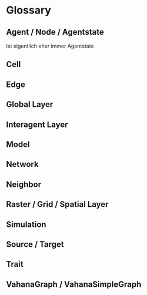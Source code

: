 # Glossary

## Agent / Node / Agentstate
 
Ist eigentlich eher immer Agentstate

## Cell

## Edge

## Global Layer

## Interagent Layer

## Model

## Network

## Neighbor

## Raster / Grid / Spatial Layer

## Simulation

## Source / Target

## Trait

## VahanaGraph / VahanaSimpleGraph
